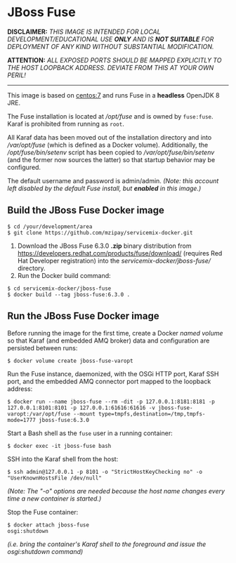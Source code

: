 # JBoss Fuse

**DISCLAIMER:** *THIS IMAGE IS INTENDED FOR LOCAL
DEVELOPMENT/EDUCATIONAL USE __ONLY__ AND IS __NOT SUITABLE__ FOR
DEPLOYMENT OF ANY KIND WITHOUT SUBSTANTIAL MODIFICATION.*

**ATTENTION:** *ALL EXPOSED PORTS SHOULD BE MAPPED EXPLICITLY TO THE
HOST LOOPBACK ADDRESS. DEVIATE FROM THIS AT YOUR OWN PERIL!*

------------------------------------------------------------------------

This image is based on [centos:7](https://hub.docker.com/_/centos) and
runs Fuse in a **headless** OpenJDK 8 JRE.

The Fuse installation is located at */opt/fuse* and is owned by
``fuse:fuse``. Karaf is prohibited from running as ``root``.

All Karaf data has been moved out of the installation directory and into
*/var/opt/fuse* (which is defined as a Docker volume). Additionally, the
*/opt/fuse/bin/setenv* script has been copied to
*/var/opt/fuse/bin/setenv* (and the former now sources the latter) so
that startup behavior may be configured.

The default username and password is admin/admin. *(Note: this account
left disabled by the default Fuse install, but __enabled__ in this
image.)*

## Build the JBoss Fuse Docker image

```shell
$ cd /your/development/area
$ git clone https://github.com/mzipay/servicemix-docker.git
```

1. Download the JBoss Fuse 6.3.0 **.zip** binary distribution
   from https://developers.redhat.com/products/fuse/download/ (requires
   Red Hat Developer registration) into the
   *servicemix-docker/jboss-fuse/* directory.
3. Run the Docker build command:

```shell
$ cd servicemix-docker/jboss-fuse
$ docker build --tag jboss-fuse:6.3.0 .
```

## Run the JBoss Fuse Docker image

Before running the image for the first time, create a Docker *named
volume* so that Karaf (and embedded AMQ broker) data and configuration
are persisted between runs:
```shell
$ docker volume create jboss-fuse-varopt
```

Run the Fuse instance, daemonized, with the OSGi HTTP port, Karaf SSH
port, and the embedded AMQ connector port mapped to the loopback
address:
```shell
$ docker run --name jboss-fuse --rm -dit -p 127.0.0.1:8181:8181 -p 127.0.0.1:8101:8101 -p 127.0.0.1:61616:61616 -v jboss-fuse-varopt:/var/opt/fuse --mount type=tmpfs,destination=/tmp,tmpfs-mode=1777 jboss-fuse:6.3.0
```

Start a Bash shell as the ``fuse`` user in a running container:
```shell
$ docker exec -it jboss-fuse bash
```

SSH into the Karaf shell from the host:
```shell
$ ssh admin@127.0.0.1 -p 8101 -o "StrictHostKeyChecking no" -o "UserKnownHostsFile /dev/null"
```
*(Note: The "-o" options are needed because the host name changes every
time a new container is started.)*

Stop the Fuse container:
```shell
$ docker attach jboss-fuse
osgi:shutdown
```
*(i.e. bring the container's Karaf shell to the foreground and issue the
osgi:shutdown command)*

